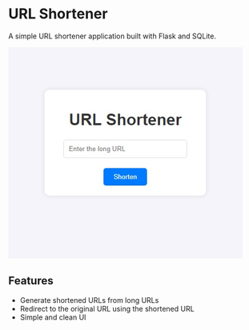 # URL Shortener

A simple URL shortener application built with Flask and SQLite.

![Screenshot](https://github.com/mehmetemrekayacan/URL-Shortener-Local/blob/main/screenshot.jpg?raw=true)

## Features
- Generate shortened URLs from long URLs
- Redirect to the original URL using the shortened URL
- Simple and clean UI


